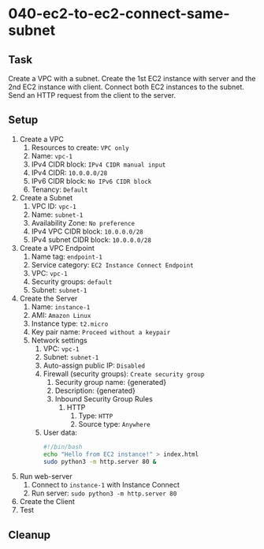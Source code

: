 # 040-ec2-to-ec2-connect-same-subnet

## Task
Create a VPC with a subnet. 
Create the 1st EC2 instance with server and the 2nd EC2 instance with client.
Connect both EC2 instances to the subnet.
Send an HTTP request from the client to the server.

## Setup
1. Create a VPC
	1. Resources to create: `VPC only`
	2. Name: `vpc-1`
	3. IPv4 CIDR block: `IPv4 CIDR manual input`
	4. IPv4 CIDR: `10.0.0.0/28`
	5. IPv6 CIDR block: `No IPv6 CIDR block`
	6. Tenancy: `Default`
2. Create a Subnet
	1. VPC ID: `vpc-1`
	2. Name: `subnet-1`
	3. Availability Zone: `No preference`
	4. IPv4 VPC CIDR block: `10.0.0.0/28`
	5. IPv4 subnet CIDR block: `10.0.0.0/28`
3. Create a VPC Endpoint
	1. Name tag: `endpoint-1`
	2. Service category: `EC2 Instance Connect Endpoint`
	3. VPC: `vpc-1`
	4. Security groups: `default`
	5. Subnet: `subnet-1`
2. Create the Server
	1. Name: `instance-1`
	1. AMI: `Amazon Linux`
	2. Instance type: `t2.micro`
	3. Key pair name: `Proceed without a keypair`
	4. Network settings
		1. VPC: `vpc-1`
		2. Subnet: `subnet-1`
		3. Auto-assign public IP: `Disabled`
		4. Firewall (security groups): `Create security group`
			1. Security group name: {generated}
			2. Description: {generated}
            3. Inbound Security Group Rules
                1. HTTP
                    1. Type: `HTTP`
                    2. Source type: `Anywhere`
    	5. User data:
        	```bash
        	#!/bin/bash
        	echo "Hello from EC2 instance!" > index.html
        	sudo python3 -m http.server 80 &
        	```
3. Run web-server
    1. Connect to `instance-1` with Instance Connect
    2. Run server: `sudo python3 -m http.server 80`
3. Create the Client
4. Test

## Cleanup
